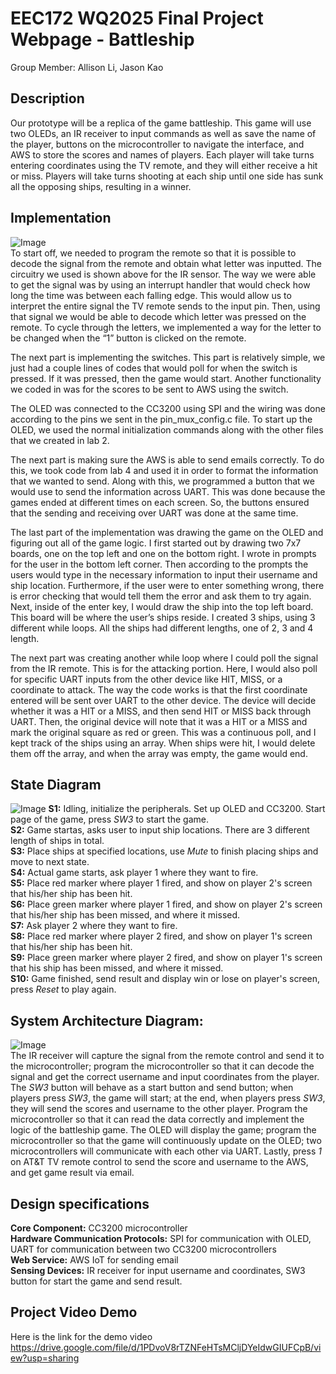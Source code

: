 # EEC172 WQ2025 Final Project Webpage - Battleship
 Group Member: Allison Li, Jason Kao
## Description
Our prototype will be a replica of the game battleship. This game will use two OLEDs, an IR receiver to input commands as well as save the name of the player, buttons on the microcontroller to navigate the interface, and AWS to store the scores and names of players.
Each player will take turns entering coordinates using the TV remote, and they will either receive a hit or miss. Players will take turns shooting at each ship until one side has sunk all the opposing ships, resulting in a winner.
## Implementation
![Image](https://github.com/user-attachments/assets/a16c0152-69e7-44d2-9a4c-8898be21b665) <br />
To start off, we needed to program the remote so that it is possible to decode the signal from the remote and obtain what letter was inputted. The circuitry we used is shown above for the IR sensor. The way we were able to get the signal was by using an interrupt handler that would check how long the time was between each falling edge. This would allow us to interpret the entire signal the TV remote sends to the input pin. Then, using that signal we would be able to decode which letter was pressed on the remote. To cycle through the letters, we implemented a way for the letter to be changed when the “1” button is clicked on the remote.  

The next part is implementing the switches. This part is relatively simple, we just had a couple lines of codes that would poll for when the switch is pressed. If it was pressed, then the game would start. Another functionality we coded in was for the scores to be sent to AWS using the switch.

The OLED was connected to the CC3200 using SPI and the wiring was done according to the pins we sent in the pin_mux_config.c file. To start up the OLED, we used the normal initialization commands along with the other files that we created in lab 2. 

The next part is making sure the AWS is able to send emails correctly. To do this, we took code from lab 4 and used it in order to format the information that we wanted to send. Along with this, we programmed a button that we would use to send the information across UART. This was done because the games ended at different times on each screen. So, the buttons ensured that the sending and receiving over UART was done at the same time.

The last part of the implementation was drawing the game on the OLED and figuring out all of the game logic. I first started out by drawing two 7x7 boards, one on the top left and one on the bottom right. I wrote in prompts for the user in the bottom left corner. Then according to the prompts the users would type in the necessary information to input their username and ship location. Furthermore, if the user were to enter something wrong, there is error checking that would tell them the error and ask them to try again. Next, inside of the enter key, I would draw the ship into the top left board. This board will be where the user’s ships reside. I created 3 ships, using 3 different while loops. All the ships had different lengths, one of 2, 3 and 4 length.

The next part was creating another while loop where I could poll the signal from the IR remote. This is for the attacking portion. Here, I would also poll for specific UART inputs from the other device like HIT, MISS, or a coordinate to attack. The way the code works is that the first coordinate entered will be sent over UART to the other device. The device will decide whether it was a HIT or a MISS, and then send HIT or MISS back through UART. Then, the original device will note that it was a HIT or a MISS and mark the original square as red or green. This was a continuous poll, and I kept track of the ships using an array. When ships were hit, I would delete them off the array, and when the array was empty, the game would end.

## State Diagram
![Image](https://github.com/user-attachments/assets/622042eb-228b-4c15-b635-95226725edf4)
**S1:** Idling, initialize the peripherals. Set up OLED and CC3200. Start page of the game, press *SW3* to start the game. <br />
**S2:** Game startas, asks user to input ship locations. There are 3 different length of ships in total. <br />
**S3:** Place ships at specified locations, use *Mute* to finish placing ships and move to next state.<br />
**S4:** Actual game starts, ask player 1 where they want to fire.<br />
**S5:** Place red marker where player 1 fired, and show on player 2's screen that his/her ship has been hit.<br />
**S6:** Place green marker where player 1 fired, and show on player 2's screen that his/her ship has been missed, and where it missed.<br />
**S7:** Ask player 2 where they want to fire.<br />
**S8:** Place red marker where player 2 fired, and show on player 1's screen that his/her ship has been hit.<br />
**S9:** Place green marker where player 2 fired, and show on player 1's screen that his ship has been missed, and where it missed.<br />
**S10:** Game finished, send result and display win or lose on player's screen, press *Reset* to play again. <br />
## System Architecture Diagram:
![Image](https://github.com/user-attachments/assets/e2757739-548c-4865-aa1c-c3d6e6e25c5b) <br />
The IR receiver will capture the signal from the remote control and send it to the microcontroller; program the microcontroller so that it can decode the signal and get the correct username and input coordinates from the player. The *SW3* button will behave as a start button and send button; when players press *SW3*, the game will start; at the end, when players press *SW3*, they will send the scores and username to the other player. Program the microcontroller so that it can read the data correctly and implement the logic of the battleship game. The OLED will display the game; program the microcontroller so that the game will continuously update on the OLED; two microcontrollers will communicate with each other via UART. Lastly, press *1* on AT&T TV remote control to send the score and username to the AWS, and get game result via email.
## Design specifications
**Core Component:** CC3200 microcontroller <br />
**Hardware Communication Protocols:** SPI for communication with OLED, UART for communication between two CC3200 microcontrollers <br />
**Web Service:** AWS IoT for sending email <br />
**Sensing Devices:** IR receiver for input username and coordinates, SW3 button for start the game and send result. <br />
## Project Video Demo
Here is the link for the demo video <br />
https://drive.google.com/file/d/1PDvoV8rTZNFeHTsMCljDYeIdwGIUFCpB/view?usp=sharing

